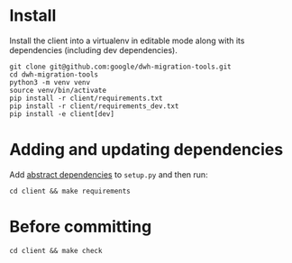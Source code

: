 # Install

Install the client into a virtualenv in editable mode along with its
dependencies (including dev dependencies).

```shell
git clone git@github.com:google/dwh-migration-tools.git
cd dwh-migration-tools
python3 -m venv venv
source venv/bin/activate
pip install -r client/requirements.txt
pip install -r client/requirements_dev.txt
pip install -e client[dev]   
```

# Adding and updating dependencies

Add
[abstract dependencies](https://pipenv.pypa.io/en/latest/advanced/#pipfile-vs-setup-py)
to `setup.py` and then run:

```shell
cd client && make requirements
````

# Before committing

```shell
cd client && make check
```